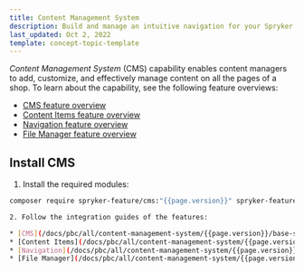 ```yaml
---
title: Content Management System
description: Build and manage an intuitive navigation for your Spryker shop.
last_updated: Oct 2, 2022
template: concept-topic-template
---
```


*Content Management System* (CMS) capability enables content managers to add, customize, and effectively manage content on all the pages of a shop. To learn about the capability, see the following feature overviews:

* [CMS feature overview](/docs/pbc/all/content-management-system/{{page.version}}/base-shop/cms-feature-overview/cms-feature-overview.html)
* [Content Items feature overview](/docs/pbc/all/content-management-system/{{page.version}}/base-shop/content-items-feature-overview.html)
* [Navigation feature overview](/docs/pbc/all/content-management-system/{{page.version}}/base-shop/navigation-feature-overview.html)
* [File Manager feature overview](/docs/pbc/all/content-management-system/{{page.version}}/base-shop/file-manager-feature-overview.html)

## Install CMS

1. Install the required modules:

```bash
composer require spryker-feature/cms:"{{page.version}}" spryker-feature/content-item:"{{page.version}}" spryker-feature/navigation:"{{page.version}}" --update-with-dependencies

2. Follow the integration guides of the features:

* [CMS](/docs/pbc/all/content-management-system/{{page.version}}/base-shop/cms-feature-overview/cms-feature-overview.html#related-developer-documents)
* [Content Items](/docs/pbc/all/content-management-system/{{page.version}}/base-shop/content-items-feature-overview.html#related-developer-documents)
* [Navigation](/docs/pbc/all/content-management-system/{{page.version}}/base-shop/navigation-feature-overview.html#related-developer-documents)
* [File Manager](/docs/pbc/all/content-management-system/{{page.version}}/base-shop/file-manager-feature-overview.html#related-developer-documents)
